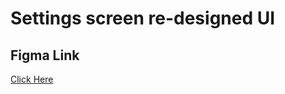 # Settings screen re-designed UI

## Figma Link

[Click Here](https://www.figma.com/file/q2LCyNw12roOodurbpfxfx/re-designed-settings-screen?node-id=0%3A1)
